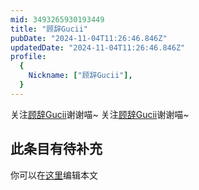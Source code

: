 ```yaml
---
mid: 3493265930193449
title: "顾辞Gucii"
pubDate: "2024-11-04T11:26:46.846Z"
updatedDate: "2024-11-04T11:26:46.846Z"
profile:
  {
    Nickname: ["顾辞Gucii"],
  }
---
```


关注[顾辞Gucii](https://space.bilibili.com/3493265930193449)谢谢喵~ 关注[顾辞Gucii](https://space.bilibili.com/3493265930193449)谢谢喵~

## 此条目有待补充
你可以在[这里](https://github.com/Yuhanawa/VTuber.ICU-Content/edit/master/v/顾辞Gucii/index.md)编辑本文
